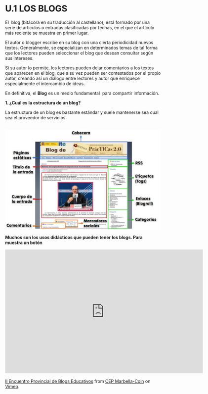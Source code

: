 # U.1 LOS BLOGS

El  blog (bitácora en su traducción al castellano), está formado por una serie de artículos o entradas clasificadas por fechas, en el que el artículo más reciente se muestra en primer lugar.

El autor o blogger escribe en su blog con una cierta periodicidad nuevos textos. Generalmente, se especializan en determinados temas de tal forma que los lectores pueden seleccionar el blog que desean consultar según sus intereses. 

Si su autor lo permite, los lectores pueden dejar comentarios a los textos que aparecen en el blog, que a su vez pueden ser contestados por el propio autor, creando así un diálogo entre lectores y autor que enriquece especialmente el intercambio de ideas.

En definitiva, el **Blog** es un medio fundamental  para compartir información.

**1\. ¿Cuál es la estructura de un blog?**

La estructura de un blog es bastante estándar y suele mantenerse sea cual sea el proveedor de servicios.


 [![Elementos del blog. Ite](img/elementosblog1.jpg "Fig.0_2 Elementos de un blog. Ite")](http://www.ite.educacion.es/formacion/materiales/157/cd/m4_1_blog_bitacoras/elementos_de_un_blog.html)

**Muchos son los usos didácticos que pueden tener los blogs. Para muestra un botón**

<iframe src="https://player.vimeo.com/video/38116481" width="640" height="400" frameborder="0" webkitallowfullscreen mozallowfullscreen allowfullscreen></iframe>
<p><a href="https://vimeo.com/38116481">II Encuentro Provincial de Blogs Educativos</a> from <a href="https://vimeo.com/user3990297">CEP Marbella-Coin</a> on <a href="https://vimeo.com">Vimeo</a>.</p>